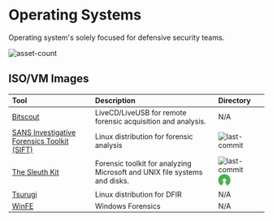 # Operating Systems

Operating system's solely focused for defensive security teams.

![asset-count](https://img.shields.io/badge/Tools%20%26%20Resources%20Available-5-3c85d4?style=for-the-badge)

## ISO/VM Images

| Tool | Description | Directory |
| :--- | :--- | :--- |
| [Bitscout](https://bitscout-forensics.info/) | LiveCD/LiveUSB for remote forensic acquisition and analysis. | N/A |
| [SANS Investigative Forensics Toolkit \(SIFT\)](https://github.com/teamdfir/sift) | Linux distribution for forensic analysis | ![last-commit](https://img.shields.io/github/last-commit/teamdfir/sift?color=3c85d4&style=flat-square) |
| [The Sleuth Kit](https://github.com/sleuthkit/sleuthkit) | Forensic toolkit for analyzing Microsoft and UNIX file systems and disks. | ![last-commit](https://img.shields.io/github/last-commit/sleuthkit/sleuthkit?color=3c85d4&style=flat-square) ![opensource](../icons/opensource.png) |
| [Tsurugi](https://tsurugi-linux.org/) | Linux distribution for DFIR | N/A |
| [WinFE](https://www.winfe.net/home) | Windows Forensics | N/A |
